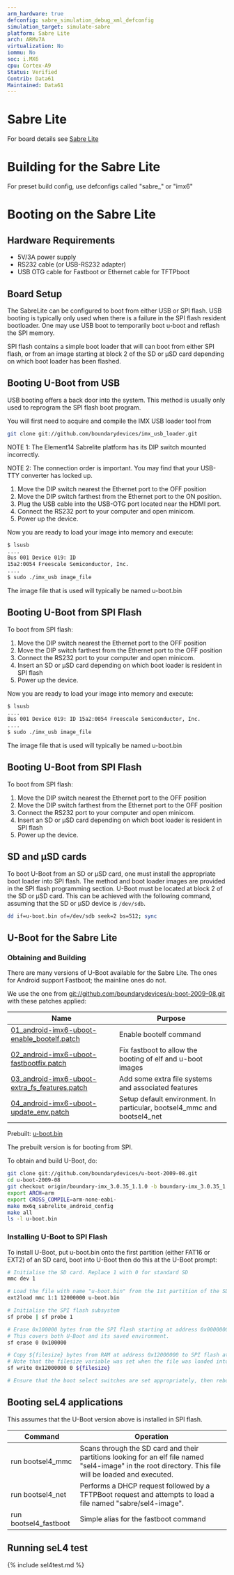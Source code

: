 ```yaml
---
arm_hardware: true
defconfig: sabre_simulation_debug_xml_defconfig
simulation_target: simulate-sabre
platform: Sabre Lite
arch: ARMv7A
virtualization: No
iommu: No
soc: i.MX6
cpu: Cortex-A9
Status: Verified
Contrib: Data61
Maintained: Data61
---
```

# Sabre Lite

For board details see
[Sabre Lite](https://boundarydevices.com/product/sabre-lite-imx6-sbc/)

# Building for the Sabre Lite
 For preset build config, use defconfigs
called "sabre_" or "imx6"

# Booting on the Sabre Lite
## Hardware Requirements
* 5V/3A power supply
* RS232 cable (or USB-RS232 adapter)
* USB OTG cable for Fastboot or Ethernet cable for TFTPboot

## Board Setup
 The SabreLite can be configured to boot from either
USB or SPI flash. USB booting is typically only used when there is a
failure in the SPI flash resident bootloader. One may use USB boot to
temporarily boot u-boot and reflash the SPI memory.

SPI flash contains a simple boot loader that will can boot from either
SPI flash, or from an image starting at block 2 of the SD or μSD card
depending on which boot loader has been flashed.

## Booting U-Boot from USB
 USB booting offers a back door into the
system. This method is usually only used to reprogram the SPI flash boot
program.

You will first need to acquire and compile the IMX USB loader tool from
```bash
git clone git://github.com/boundarydevices/imx_usb_loader.git
```
NOTE 1: The Element14 Sabrelite platform has its DIP switch mounted
incorrectly.

NOTE 2: The connection order is important. You may find that your
USB-TTY converter has locked up.

  1.  Move the DIP switch nearest the Ethernet port to the OFF position
  2.  Move the DIP switch farthest from the Ethernet port to the
      ON position.
  3.  Plug the USB cable into the USB-OTG port located near the
      HDMI port.
  4.  Connect the RS232 port to your computer and open minicom.
  5.  Power up the device.

Now you are ready to load your image into memory and execute:
```bash
$ lsusb 
.... 
Bus 001 Device 019: ID
15a2:0054 Freescale Semiconductor, Inc.
.... 
$ sudo ./imx_usb image_file
```
The image file that is used will typically be named
u-boot.bin

## Booting U-Boot from SPI Flash
 To boot from SPI flash:

  1.  Move the DIP switch nearest the Ethernet port to the OFF position
  2.  Move the DIP switch farthest from the Ethernet port to the OFF
      position
  3.  Connect the RS232 port to your computer and open minicom.
  4.  Insert an SD or μSD card depending on which boot loader is
      resident in SPI flash
  5.  Power up the device.

Now you are ready to load your image into memory and execute:
```bash
$ lsusb 
....
Bus 001 Device 019: ID 15a2:0054 Freescale Semiconductor, Inc.
.... 
$ sudo ./imx_usb image_file
```

The image file that is used will typically be named
u-boot.bin

## Booting U-Boot from SPI Flash
 To boot from SPI flash:

  1.  Move the DIP switch nearest the Ethernet port to the OFF position
  2.  Move the DIP switch farthest from the Ethernet port to the OFF
      position
  3.  Connect the RS232 port to your computer and open minicom.
  4.  Insert an SD or μSD card depending on which boot loader is
      resident in SPI flash
  5.  Power up the device.

## SD and μSD cards
 To boot U-Boot from an SD or μSD card, one must
install the appropriate boot loader into SPI flash. The method and boot
loader images are provided in the SPI flash programming section. U-Boot
must be located at block 2 of the SD or μSD card. This can be achieved
with the following command, assuming that the SD or μSD device is
`/dev/sdb`.
```bash
dd if=u-boot.bin of=/dev/sdb seek=2 bs=512; sync
```

## U-Boot for the Sabre Lite
### Obtaining and Building
There are many versions of U-Boot available for the Sabre
Lite. The ones for Android support Fastboot; the mainline ones do not.

We use the one from
<git://github.com/boundarydevices/u-boot-2009-08.git> with these patches
applied: 

|Name |Purpose |
|-|-|
|[01_android-imx6-uboot-enable_bootelf.patch](https://sel4.systems/Info/Hardware/sabreLite/01_android-imx6-uboot-enable_bootelf.patch)|Enable bootelf command |
|[02_android-imx6-uboot-fastbootfix.patch](https://sel4.systems/Info/Hardware/sabreLite/02_android-imx6-uboot-fastbootfix.patch)|Fix fastboot to allow the booting of elf and u-boot images |
|[03_android-imx6-uboot-extra_fs_features.patch](https://sel4.systems/Info/Hardware/sabreLite/03_android-imx6-uboot-extra_fs_features.patch)|Add some extra file systems and associated features |
|[04_android-imx6-uboot-update_env.patch](https://sel4.systems/Info/Hardware/sabreLite/04_android-imx6-uboot-update_env.patch)|Setup default environment. In particular, bootsel4_mmc and bootsel4_net |

Prebuilt:
[u-boot.bin](https://sel4.systems/Info/Hardware/sabreLite/u-boot.bin)

The prebuilt version is for booting from SPI.

To obtain and build U-Boot, do:
```bash
git clone git://github.com/boundarydevices/u-boot-2009-08.git
cd u-boot-2009-08
git checkout origin/boundary-imx_3.0.35_1.1.0 -b boundary-imx_3.0.35_1.1.0
export ARCH=arm
export CROSS_COMPILE=arm-none-eabi-
make mx6q_sabrelite_android_config
make all
ls -l u-boot.bin
```
### Installing U-Boot to SPI Flash
To install U-Boot, put u-boot.bin onto the first partition (either FAT16 or
EXT2) of an SD card, boot into U-Boot then do this at the U-Boot prompt:
```bash
# Initialise the SD card. Replace 1 with 0 for standard SD
mmc dev 1

# Load the file with name "u-boot.bin" from the 1st partition of the SD card to RAM at address 0x12000000
ext2load mmc 1:1 12000000 u-boot.bin

# Initialise the SPI flash subsystem
sf probe | sf probe 1

# Erase 0x100000 bytes from the SPI flash starting at address 0x00000000 
# This covers both U-Boot and its saved environment.
sf erase 0 0x100000

# Copy ${filesize} bytes from RAM at address 0x12000000 to SPI flash at address 0x00000000
# Note that the filesize variable was set when the file was loaded into RAM
sf write 0x12000000 0 ${filesize}

# Ensure that the boot select switches are set appropriately, then reboot the Sabrelite
```
## Booting seL4 applications 
This assumes that the U-Boot version above is installed in SPI flash.

|Command|Operation|
|-|-|
|run bootsel4_mmc |Scans through the SD card and their partitions looking for an elf file named "sel4-image" in the root directory. This file will be loaded and executed. |
|run bootsel4_net |Performs a DHCP request followed by a TFTPBoot request and attempts to load a file named "sabre/sel4-image". |
|run bootsel4_fastboot|Simple alias for the fastboot command |

## Running seL4 test

{% include sel4test.md %}
